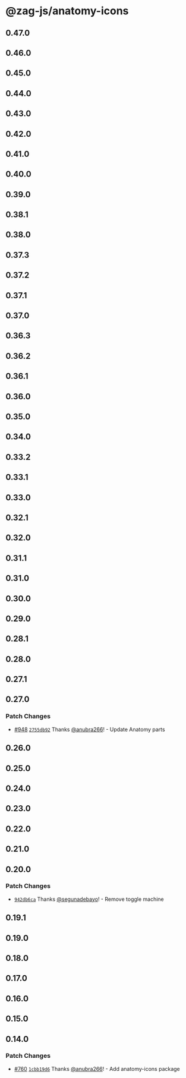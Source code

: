# @zag-js/anatomy-icons

## 0.47.0

## 0.46.0

## 0.45.0

## 0.44.0

## 0.43.0

## 0.42.0

## 0.41.0

## 0.40.0

## 0.39.0

## 0.38.1

## 0.38.0

## 0.37.3

## 0.37.2

## 0.37.1

## 0.37.0

## 0.36.3

## 0.36.2

## 0.36.1

## 0.36.0

## 0.35.0

## 0.34.0

## 0.33.2

## 0.33.1

## 0.33.0

## 0.32.1

## 0.32.0

## 0.31.1

## 0.31.0

## 0.30.0

## 0.29.0

## 0.28.1

## 0.28.0

## 0.27.1

## 0.27.0

### Patch Changes

- [#948](https://github.com/chakra-ui/zag/pull/948)
  [`2755db92`](https://github.com/chakra-ui/zag/commit/2755db927e99017fa37c86402ad04db47fea8838) Thanks
  [@anubra266](https://github.com/anubra266)! - Update Anatomy parts

## 0.26.0

## 0.25.0

## 0.24.0

## 0.23.0

## 0.22.0

## 0.21.0

## 0.20.0

### Patch Changes

- [`942db6ca`](https://github.com/chakra-ui/zag/commit/942db6caf9f699d6af56929c835b10ae80cfbc85) Thanks
  [@segunadebayo](https://github.com/segunadebayo)! - Remove toggle machine

## 0.19.1

## 0.19.0

## 0.18.0

## 0.17.0

## 0.16.0

## 0.15.0

## 0.14.0

### Patch Changes

- [#760](https://github.com/chakra-ui/zag/pull/760)
  [`1cbb19d6`](https://github.com/chakra-ui/zag/commit/1cbb19d6cc8d0f739841019aaff47d20b9b8e565) Thanks
  [@anubra266](https://github.com/anubra266)! - Add anatomy-icons package
